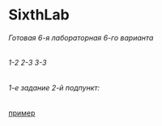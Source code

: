 # SixthLab
###### Готовая 6-я лабораторная 6-го варианта
###### 1-2 2-3 3-3
###### 1-е задание 2-й подпункт: 
[пример](https://github.com/Limfips/SixthLab/tree/master/FirstTaskOfTheSecondOption "Второе задание")
